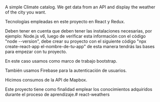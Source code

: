 A simple Climate catalog. We get data from an API and display the weather of the city you want.

Tecnologías empleadas en este proyecto en React y Redux.

Deben tener en cuenta que deben tener las instalaciones necesarias, por ejemplo: Node.js v6, luego de verificar esta información con el código "node --version", debe crear su proyecto con el siguiente código "npx create-react-app el-nombre-de-tu-app" de esta manera tendrás las bases para empezar con tu proyecto.

En este caso usamos como marco de trabajo bootstrap.

También usamos Firebase para la autenticación de usuarios.

Hicimos consumos de la API de Mapbox.

Este proyecto tiene como finalidad emplear los conocimientos adquiridos durante el proceso de aprendizaje.# react-weathers
